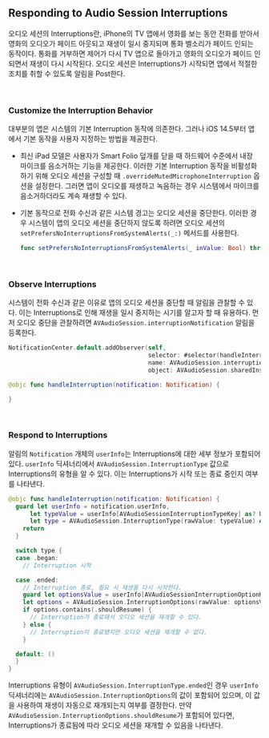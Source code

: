 ## Responding to Audio Session Interruptions

오디오 세션의 Interruptions란, iPhone의 TV 앱에서 영화를 보는 동안 전화를 받아서 영화의 오디오가 페이드 아웃되고 재생이 일시 중지되며 통화 벨소리가 페이드 인되는 동작이다. 통화를 거부하면 제어가 다시 TV 앱으로 돌아가고 영화의 오디오가 페이드 인되면서 재생이 다시 시작된다. 오디오 세션은 Interruptions가 시작되면 앱에서 적절한 조치를 취할 수 있도록 알림을 Post한다.

&nbsp;
### Customize the Interruption Behavior

대부분의 앱은 시스템의 기본 Interruption 동작에 의존한다. 그러나 iOS 14.5부터 앱에서 기본 동작을 사용자 지정하는 방법을 제공한다.

- 최신 iPad 모델은 사용자가 Smart Folio 덮개를 닫을 때 하드웨어 수준에서 내장 마이크를 음소거하는 기능을 제공한다. 이러한 기본 Interruption 동작을 비활성화하기 위해 오디오 세션을 구성할 때 `.overrideMutedMicrophoneInterruption` 옵션을 설정한다. 그러면 앱이 오디오를 재생하고 녹음하는 경우 시스템에서 마이크를 음소거하더라도 계속 재생할 수 있다.

- 기본 동작으로 전화 수신과 같은 시스템 경고는 오디오 세션을 중단한다. 이러한 경우 시스템이 앱의 오디오 세션을 중단하지 않도록 하려면 오디오 세션의 `setPrefersNoInterruptionsFromSystemAlerts(_:)` 메서드를 사용한다.

    ```swift
    func setPrefersNoInterruptionsFromSystemAlerts(_ inValue: Bool) throws
    ```

&nbsp;
### Observe Interruptions

시스템이 전화 수신과 같은 이유로 앱의 오디오 세션을 중단할 때 알림을 관찰할 수 있다. 이는 Interruptions로 인해 재생을 일시 중지하는 시기를 알고자 할 때 유용하다. 먼저 오디오 중단을 관찰하려면 `AVAudioSession.interruptionNotification` 알림을 등록한다.

```swift
NotificationCenter.default.addObserver(self,
                                       selector: #selector(handleInterruption),
                                       name: AVAudioSession.interruptionNotification,
                                       object: AVAudioSession.sharedInstance())

@objc func handleInterruption(notification: Notification) {

}
```

&nbsp;
### Respond to Interruptions

알림의 `Notification` 개체의 `userInfo`는 Interruptions에 대한 세부 정보가 포함되어 있다. `userInfo` 딕셔너리에서 `AVAudioSession.InterruptionType` 값으로 Interruptions의 유형을 알 수 있다. 이는 Interruptions가 시작 또는 종료 중인지 여부를 나타낸다.

```swift
@objc func handleInterruption(notification: Notification) {
  guard let userInfo = notification.userInfo,
      let typeValue = userInfo[AVAudioSessionInterruptionTypeKey] as? UInt,
      let type = AVAudioSession.InterruptionType(rawValue: typeValue) else {
    return
  }

  switch type {
  case .began:
    // Interruption 시작

  case .ended:
    // Interruption 종료, 필요 시 재생을 다시 시작한다.
    guard let optionsValue = userInfo[AVAudioSessionInterruptionOptionKey] as? UInt else { return }
    let options = AVAudioSession.InterruptionOptions(rawValue: optionsValue)
    if options.contains(.shouldResume) {
      // Interruption가 종료돼서 오디오 세션을 재개할 수 있다.
    } else {
      // Interruption이 종료됐지만 오디오 세션을 재개할 수 없다.
    }

  default: ()
  }
}
```

Interruptions 유형이 `AVAudioSession.InterruptionType.ended`인 경우 `userInfo` 딕셔너리에는 `AVAudioSession.InterruptionOptions`의 값이 포함되어 있으며, 이 값을 사용하여 재생이 자동으로 재개되는지 여부를 결정한다. 만약 `AVAudioSession.InterruptionOptions.shouldResume`가 포함되어 있다면, Interruptions가 종료됨에 따라 오디오 세션을 재개할 수 있음을 나타낸다.
